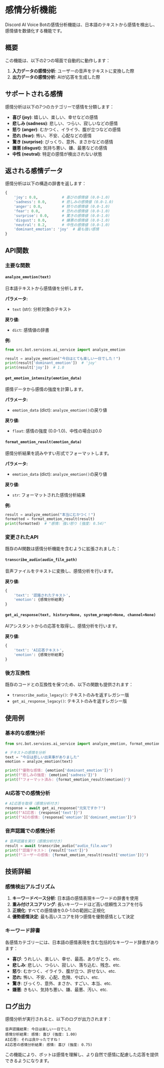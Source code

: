 # 感情分析機能

Discord AI Voice Botの感情分析機能は、日本語のテキストから感情を検出し、感情値を数値化する機能です。

## 概要

この機能は、以下の2つの場面で自動的に動作します：

1. **入力データの感情分析**: ユーザーの音声をテキストに変換した際
2. **出力データの感情分析**: AIが応答を生成した際

## サポートされる感情

感情分析は以下の7つのカテゴリーで感情を分類します：

- **喜び (joy)**: 嬉しい、楽しい、幸せなどの感情
- **悲しみ (sadness)**: 悲しい、つらい、寂しいなどの感情  
- **怒り (anger)**: むかつく、イライラ、腹が立つなどの感情
- **恐れ (fear)**: 怖い、不安、心配などの感情
- **驚き (surprise)**: びっくり、意外、まさかなどの感情
- **嫌悪 (disgust)**: 気持ち悪い、嫌、最悪などの感情
- **中性 (neutral)**: 特定の感情が検出されない状態

## 返される感情データ

感情分析は以下の構造の辞書を返します：

```python
{
    'joy': 0.8,           # 喜びの感情値 (0.0-1.0)
    'sadness': 0.0,       # 悲しみの感情値 (0.0-1.0)
    'anger': 0.0,         # 怒りの感情値 (0.0-1.0)
    'fear': 0.0,          # 恐れの感情値 (0.0-1.0)
    'surprise': 0.0,      # 驚きの感情値 (0.0-1.0)
    'disgust': 0.0,       # 嫌悪の感情値 (0.0-1.0)
    'neutral': 0.2,       # 中性の感情値 (0.0-1.0)
    'dominant_emotion': 'joy'  # 最も強い感情
}
```

## API関数

### 主要な関数

#### `analyze_emotion(text)`
日本語テキストから感情値を分析します。

**パラメータ:**
- `text` (str): 分析対象のテキスト

**戻り値:**
- `dict`: 感情値の辞書

**例:**
```python
from src.bot.services.ai_service import analyze_emotion

result = analyze_emotion("今日はとても楽しい一日でした！")
print(result['dominant_emotion'])  # 'joy'
print(result['joy'])  # 1.0
```

#### `get_emotion_intensity(emotion_data)`
感情データから感情の強度を計算します。

**パラメータ:**
- `emotion_data` (dict): `analyze_emotion()`の戻り値

**戻り値:**
- `float`: 感情の強度 (0.0-1.0)、中性の場合は0.0

#### `format_emotion_result(emotion_data)`
感情分析結果を読みやすい形式でフォーマットします。

**パラメータ:**
- `emotion_data` (dict): `analyze_emotion()`の戻り値

**戻り値:**
- `str`: フォーマットされた感情分析結果

**例:**
```python
result = analyze_emotion("本当にむかつく！")
formatted = format_emotion_result(result)
print(formatted)  # "感情: 強い怒り (強度: 0.54)"
```

### 変更されたAPI

既存のAI関数は感情分析機能を含むように拡張されました：

#### `transcribe_audio(audio_file_path)`
音声ファイルをテキストに変換し、感情分析を行います。

**戻り値:**
```python
{
    'text': '認識されたテキスト',
    'emotion': {感情分析結果}
}
```

#### `get_ai_response(text, history=None, system_prompt=None, channel=None)`
AIアシスタントからの応答を取得し、感情分析を行います。

**戻り値:**
```python
{
    'text': 'AI応答テキスト',
    'emotion': {感情分析結果}
}
```

### 後方互換性

既存のコードとの互換性を保つため、以下の関数も提供されます：

- `transcribe_audio_legacy()`: テキストのみを返すレガシー版
- `get_ai_response_legacy()`: テキストのみを返すレガシー版

## 使用例

### 基本的な感情分析

```python
from src.bot.services.ai_service import analyze_emotion, format_emotion_result

# テキストの感情を分析
text = "今日は悲しい出来事がありました"
emotion = analyze_emotion(text)

print(f"優勢な感情: {emotion['dominant_emotion']}")
print(f"悲しみの強度: {emotion['sadness']}")
print(f"フォーマット済み: {format_emotion_result(emotion)}")
```

### AI応答での感情分析

```python
# AI応答を取得（感情分析付き）
response = await get_ai_response("元気ですか？")
print(f"AI応答: {response['text']}")
print(f"AIの感情: {response['emotion']['dominant_emotion']}")
```

### 音声認識での感情分析

```python
# 音声認識を実行（感情分析付き）
result = await transcribe_audio("audio_file.wav")
print(f"認識テキスト: {result['text']}")
print(f"ユーザーの感情: {format_emotion_result(result['emotion'])}")
```

## 技術詳細

### 感情検出アルゴリズム

1. **キーワードベース分析**: 日本語の感情表現キーワードの辞書を使用
2. **重み付けスコアリング**: 長いキーワードほど高い信頼性スコアを付与
3. **正規化**: すべての感情値を0.0-1.0の範囲に正規化
4. **優勢感情決定**: 最も高いスコアを持つ感情を優勢感情として決定

### キーワード辞書

各感情カテゴリーには、日本語の感情表現を含む包括的なキーワード辞書があります：

- **喜び**: うれしい、楽しい、幸せ、最高、ありがとう、etc.
- **悲しみ**: 悲しい、つらい、寂しい、落ち込む、残念、etc.
- **怒り**: むかつく、イライラ、腹が立つ、許せない、etc.
- **恐れ**: 怖い、不安、心配、危険、やばい、etc.
- **驚き**: びっくり、意外、まさか、すごい、本当、etc.
- **嫌悪**: きもい、気持ち悪い、嫌、最悪、汚い、etc.

## ログ出力

感情分析が実行されると、以下のログが出力されます：

```
音声認識結果: 今日は楽しい一日でした
感情分析結果: 感情: 喜び (強度: 1.00)
AI応答: それは良かったですね！
AI応答の感情分析結果: 感情: 喜び (強度: 0.75)
```

この機能により、ボットは感情を理解し、より自然で感情に配慮した応答を提供できるようになります。